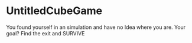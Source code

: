 # UntitledCubeGame
You found yourself in an simulation and have no Idea where you are. Your goal? Find the exit and SURVIVE
